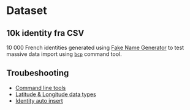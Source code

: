 # Dataset

## 10k identity fra CSV

10 000 French identities generated using [Fake Name Generator](https://fakenamegenerator.com) to test massive data import using [`bcp`](http://infocenter.sybase.com/help/topic/com.sybase.infocenter.dc30191.1600/doc/html/san1367605030412.html) command tool.

## Troubeshooting

* [Command line tools]((http://infocenter.sybase.com/help/topic/com.sybase.infocenter.dc30191.1600/doc/html/san1367605024803.html))
* [Latitude & Longitude data types](https://stackoverflow.com/questions/12504208/what-mysql-data-type-should-be-used-for-latitude-longitude-with-8-decimal-places)
* [Identity auto insert](https://docs.microsoft.com/fr-fr/sql/t-sql/statements/set-identity-insert-transact-sql?view=sql-server-ver15)